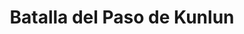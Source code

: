 ﻿---
title: "Batalla del Paso de Kunlun"
permalink: periodes_543.html
layout: periode
dataInici: 1939-12-18
dataFi: 1940-01-11
sidebar: periodes
pares:
  - 542:
    title: "Segunda Guerra sino-japonesa"
    dataInici: "(1937-17-07)"
    dataFi: "(1945-09-09)"

fills:
jocsPrincipals:
  - title: "Storm Over Kunlun Pass, 1939"
    bggId: 52040

jocsEscenaris:
jocsEpoca:
jocsEpocaEscenaris:
---
